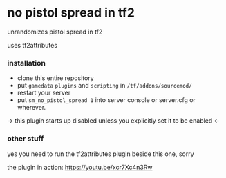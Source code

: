 # no pistol spread in tf2

unrandomizes pistol spread in tf2

uses tf2attributes

### installation

- clone this entire repository
- put `gamedata` `plugins` and `scripting` in `/tf/addons/sourcemod/`
- restart your server
- put `sm_no_pistol_spread 1` into server console or server.cfg or wherever.

-> this plugin starts up disabled unless you explicitly set it to be enabled <-

### other stuff

yes you need to run the tf2attributes plugin beside this one, sorry

the plugin in action: https://youtu.be/xcr7Xc4n3Rw 
